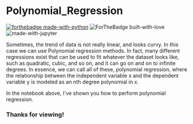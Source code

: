 # Polynomial_Regression

[![forthebadge made-with-python](http://ForTheBadge.com/images/badges/made-with-python.svg)](https://www.python.org/)
![ForTheBadge built-with-love](http://ForTheBadge.com/images/badges/built-with-love.svg)<br>
![made-with-jupyter](https://img.shields.io/badge/jupyter-6.0-ff7a05?style=for-the-badge&logo=Jupyter)

Sometimes, the trend of data is not really linear, and looks curvy. In this case we can use Polynomial regression methods. 
In fact, many different regressions exist that can be used to fit whatever the dataset looks like, such as quadratic, cubic, and so on, and it can go on and on to infinite degrees.
In essence, we can call all of these, polynomial regression, 
where the relationship between the independent variable x and the dependent variable y is modeled as an nth degree polynomial in x.

In the notebook above, I've shown you how to perform polynomial regression.

### Thanks for viewing!
